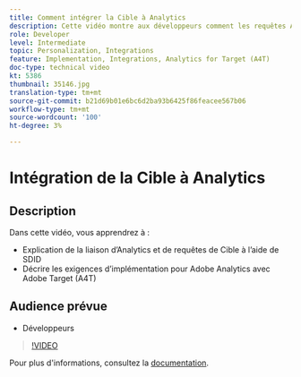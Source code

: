 ```yaml
---
title: Comment intégrer la Cible à Analytics
description: Cette vidéo montre aux développeurs comment les requêtes Analytics et de Cible se lient à l’aide de SDID. Regardez cette vidéo pour découvrir les exigences d’implémentation de Adobe Analytics avec Adobe Target (A4T).
role: Developer
level: Intermediate
topic: Personalization, Integrations
feature: Implementation, Integrations, Analytics for Target (A4T)
doc-type: technical video
kt: 5386
thumbnail: 35146.jpg
translation-type: tm+mt
source-git-commit: b21d69b01e6bc6d2ba93b6425f86feacee567b06
workflow-type: tm+mt
source-wordcount: '100'
ht-degree: 3%

---
```



# Intégration de la Cible à Analytics

## Description

Dans cette vidéo, vous apprendrez à :

* Explication de la liaison d’Analytics et de requêtes de Cible à l’aide de SDID
* Décrire les exigences d’implémentation pour Adobe Analytics avec Adobe Target (A4T)

## Audience prévue

* Développeurs

>[!VIDEO](https://video.tv.adobe.com/v/35146/?quality=12)

Pour plus d&#39;informations, consultez la [documentation](https://docs.adobe.com/content/help/en/target/using/integrate/a4t/a4timplementation.html).
